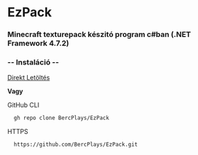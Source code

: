 # EzPack
### Minecraft texturepack készitó program c#ban (.NET Framework 4.7.2)

### **-- Instaláció --**

[Direkt Letöltés](https://www.dropbox.com/scl/fi/6813u2pdaq4ydbdz2axt2/EzPack.zip?rlkey=amyy3mtoqvw4fa5dlcynvk0if&dl=1)

**Vagy**

GitHub CLI
```bash
  gh repo clone BercPlays/EzPack
```

HTTPS
```bash
  https://github.com/BercPlays/EzPack.git
```
